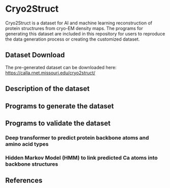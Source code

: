 # Cryo2Struct 
Cryo2Struct is a dataset for AI and machine learning reconstruction of protein structrures from cryo-EM density maps. The programs for generating this dataset are included in this repository for users to reproduce the data generation process or creating the customized dataset. 

## Dataset Download
The pre-generated dataset can be downloaded here: https://calla.rnet.missouri.edu/cryo2struct/

## Description of the dataset


## Programs to generate the dataset

## Programs to validate the dataset

### Deep transformer to predict protein backbone atoms and amino acid types


### Hidden Markov Model (HMM) to link predicted Ca atoms into backbone structures

## References
